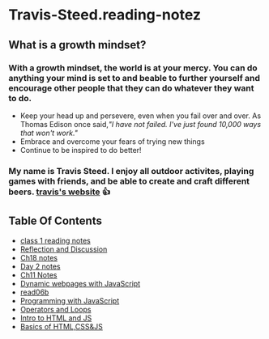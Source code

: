 # Travis-Steed.reading-notez
## What is a growth mindset?
### With a growth mindset, the world is at your mercy. You can do anything your mind is set to and beable to further yourself and encourage other people that they can do whatever they want to do. ###
  * Keep your head up and persevere, even when you fail over and over. As Thomas Edison once said,*"I have not failed. I've just found 10,000 ways that won't work."*
  * Embrace and overcome your fears of trying new things
  * Continue to be inspired to do better!
### My name is Travis Steed. I enjoy all outdoor activites, playing games with friends, and be able to create and craft different beers. [travis's website](https://github.com/tsteed1/reading-notez/edit/master/README.md) :+1:
## Table Of Contents
- [class 1 reading notes](class1.md)
- [Reflection and Discussion](Reflection-Discussion.md)
- [Ch18 notes](Ch18-Process&Design.md)
- [Day 2 notes](Day-2Notes.md)
- [Ch11 Notes](Ch11notes.md)
- [Dynamic webpages with JavaScript](Dynamic-javascript.md)
- [read06b](read06b.md)
- [Programming with JavaScript](Read07.md)
- [Operators and Loops](read08.md)
- [Intro to HTML and JS](201_read01.md)
- [Basics of HTML,CSS&JS](201_read02.md)

